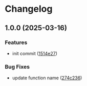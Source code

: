 # Changelog

## 1.0.0 (2025-03-16)


### Features

* init commit ([1514e27](https://github.com/willfarrell/template-npm/commit/1514e271d099aa4c476e2c584b5a88d78aae2ea5))


### Bug Fixes

* update function name ([274c236](https://github.com/willfarrell/template-npm/commit/274c2366b7564f5ec801d7b4dfc3eaee4f553f49))
